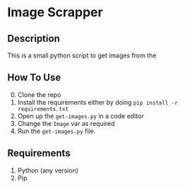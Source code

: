 # Image Scrapper

## Description

This is a small python script to get images from the

## How To Use

0. Clone the repo
1. Install the requirements either by doing `pip install -r requirements.txt`
2. Open up the `get-images.py` in a code editor
3. Change the `Image` var as required
4. Run the `get-images.py` file.


## Requirements

1. Python (any version)
2. Pip




